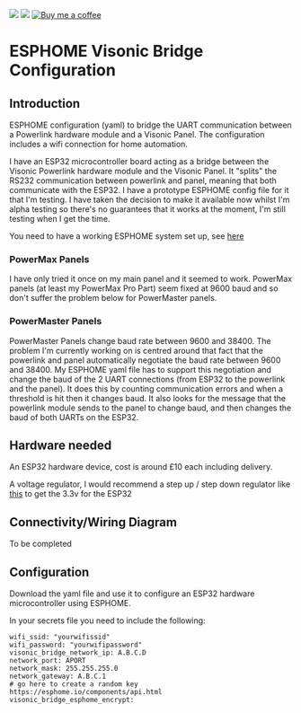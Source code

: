 [![](https://img.shields.io/github/release/davesmeghead/visonic_esp32_bridge/all.svg?style=for-the-badge)](https://github.com/davesmeghead/visonic_esp32_bridge/releases) 
[![](https://img.shields.io/badge/MAINTAINER-%40Davesmeghead-green?style=for-the-badge)](https://github.com/Davesmeghead)
[![Buy me a coffee][buymeacoffee-shield]][buymeacoffee]

[buymeacoffee]: https://www.buymeacoffee.com/davesmeghead
[buymeacoffee-shield]: https://www.buymeacoffee.com/assets/img/custom_images/orange_img.png

# ESPHOME Visonic Bridge Configuration

## Introduction
ESPHOME configuration (yaml) to bridge the UART communication between a Powerlink hardware module and a Visonic Panel. The configuration includes a wifi connection for home automation.

I have an ESP32 microcontroller board acting as a bridge between the Visonic Powerlink hardware module and the Visonic Panel.  It "splits" the RS232 communication between powerlink and panel, meaning that both communicate with the ESP32.
I have a prototype ESPHOME config file for it that I'm testing. I have taken the decision to make it available now whilst I'm alpha testing so there's no guarantees that it works at the moment, I'm still testing when I get the time.

You need to have a working ESPHOME system set up, see [here](https://esphome.io/)

### PowerMax Panels
I have only tried it once on my main panel and it seemed to work. 
PowerMax panels (at least my PowerMax Pro Part) seem fixed at 9600 baud and so don't suffer the problem below for PowerMaster panels.

### PowerMaster Panels
PowerMaster Panels change baud rate between 9600 and 38400. The problem I'm currently working on is centred around that fact that the powerlink and panel automatically negotiate the baud rate between 9600 and 38400. My ESPHOME yaml file has to support this negotiation and change the baud of the 2 UART connections (from ESP32 to the powerlink and the panel).
It does this by counting communication errors and when a threshold is hit then it changes baud.  It also looks for the message that the powerlink module sends to the panel to change baud, and then changes the baud of both UARTs on the ESP32.

## Hardware needed
An ESP32 hardware device, cost is around £10 each including delivery.

A voltage regulator, I would recommend a step up / step down regulator like [this](https://thepihut.com/products/pololu-3-3v-step-up-step-down-voltage-regulator-s7v8f3?variant=41660290236611) to get the 3.3v for the ESP32

## Connectivity/Wiring Diagram
To be completed

## Configuration
Download the yaml file and use it to configure an ESP32 hardware microcontroller using ESPHOME.

In your secrets file you need to include the following:

```
wifi_ssid: "yourwifissid"
wifi_password: "yourwifipassword"
visonic_bridge_network_ip: A.B.C.D
network_port: APORT
network_mask: 255.255.255.0
network_gateway: A.B.C.1
# go here to create a random key https://esphome.io/components/api.html
visonic_bridge_esphome_encrypt: 
```

